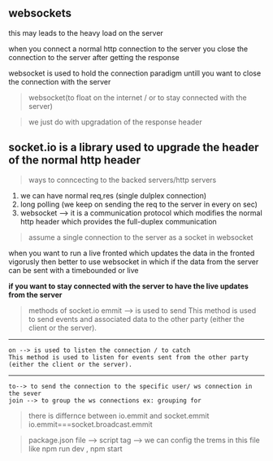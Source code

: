 ## websockets

this may leads to the heavy load on the server

when you connect a normal http connection to the server you close the connection to the server after getting the response 

websocket is used to hold the connection paradigm untill you want to close the connection with the server 

> websocket(to float on the internet / or to stay connected with the server)

> we just do with upgradation of the response header


## socket.io is a library used to upgrade the header of the normal http header 

> ways to conncecting to the backed servers/http servers

1) we can have normal req,res (single dulplex connection)
2) long polling (we keep on sending the req to the server in every on sec)
3) websocket --> it is a communication protocol which modifies the normal http header which provides the full-duplex communication

> assume a single connection to the server as a socket in websocket

when you want to run a live fronted which updates the data in the fronted vigorusly then better to use websocket in which if the data from the server can be sent with a timebounded or live 

**if you want to stay connected with the server to have the live updates from the server**

> methods of socket.io
    emmit --> is used to send 
    This method is used to send events and associated data to the other party (either the client or the server).
---
    on --> is used to listen the connection / to catch 
    This method is used to listen for events sent from the other party (either the client or the server).
---
    to--> to send the connection to the specific user/ ws connection in the sever
    join --> to group the ws connections ex: grouping for 

> there is differnce between io.emmit and socket.emmit
io.emmit===socket.broadcast.emmit



> package.json file -->
    script tag --> we can config the trems in this file like npm run dev , npm start